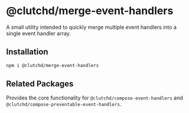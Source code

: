 # @clutchd/merge-event-handlers

A small utility intended to quickly merge multiple event handlers into a single event handler array.

## Installation

```sh
npm i @clutchd/merge-event-handlers
```

## Related Packages

Provides the core functionality for `@clutchd/compose-event-handlers` and `@clutchd/compose-preventable-event-handlers`.
